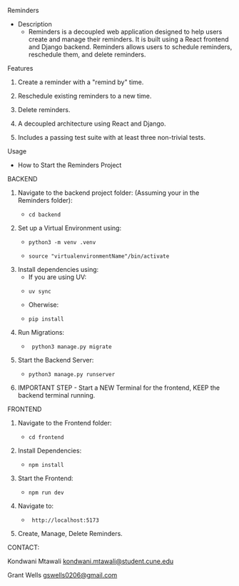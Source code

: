 Reminders
  - Description
      - Reminders is a decoupled web application designed to help users create
        and manage their reminders. It is built using a React frontend and Django backend.
        Reminders allows users to schedule reminders, reschedule them, and delete reminders.

Features
  1. Create a reminder with a "remind by" time.

  2. Reschedule existing reminders to a new time.

  3. Delete reminders.

  4. A decoupled architecture using React and Django.

  5. Includes a passing test suite with at least three non-trivial tests.

Usage
- How to Start the Reminders Project

BACKEND
1. Navigate to the backend project folder: (Assuming your in the Reminders folder):
   -     cd backend
   
2. Set up a Virtual Environment using:
   -     python3 -m venv .venv
   -     source "virtualenvironmentName"/bin/activate
   
3. Install dependencies using:
   - If you are using UV:
   -     uv sync
   -   Oherwise:
   -     pip install

4. Run Migrations:
   -      python3 manage.py migrate

5. Start the Backend Server:
   -     python3 manage.py runserver

6. IMPORTANT STEP - Start a NEW Terminal for the frontend, KEEP the backend terminal running.
   
FRONTEND
1. Navigate to the Frontend folder:
   -     cd frontend

2. Install Dependencies:
   -     npm install

4. Start the Frontend:
   -     npm run dev

5. Navigate to:
   -      http://localhost:5173

10. Create, Manage, Delete Reminders.

CONTACT:

Kondwani Mtawali
kondwani.mtawali@student.cune.edu

Grant Wells
gswells0206@gmail.com


   
   
   

